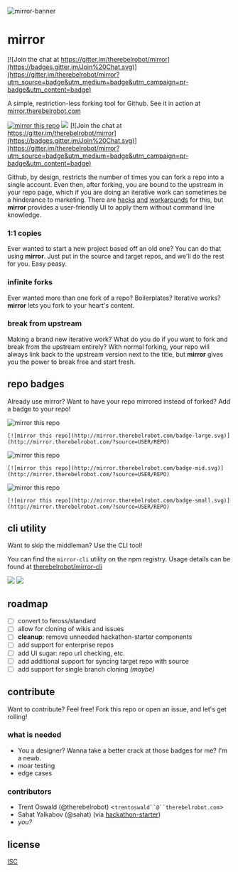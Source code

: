 ![mirror-banner](/mirror-banner.png)

# mirror

[![Join the chat at https://gitter.im/therebelrobot/mirror](https://badges.gitter.im/Join%20Chat.svg)](https://gitter.im/therebelrobot/mirror?utm_source=badge&utm_medium=badge&utm_campaign=pr-badge&utm_content=badge)

A simple, restriction-less forking tool for Github. See it in action at [mirror.therebelrobot.com](http://mirror.therebelrobot.com/)

[![mirror this repo](http://mirror.therebelrobot.com/badge-mid.svg)](http://mirror.therebelrobot.com/?source=therebelrobot/mirror)
[![](https://ga-beacon.appspot.com/UA-59630297-4/mirror/README?flat)](https://github.com/igrigorik/ga-beacon)
[![Join the chat at https://gitter.im/therebelrobot/mirror](https://badges.gitter.im/Join%20Chat.svg)](https://gitter.im/therebelrobot/mirror?utm_source=badge&utm_medium=badge&utm_campaign=pr-badge&utm_content=badge)


Github, by design, restricts the number of times you can fork a repo into a single account. Even then, after forking, you are bound to the upstream in your repo page, which if you are doing an iterative work can sometimes be a hinderance to marketing. There are [hacks](https://adrianshort.org/create-multiple-forks-of-a-github-repo/)  [and](http://therebelrobot.com/tech/2015/10/16/a-simple-method-to-fork-repos-more-than-once.html) [workarounds](https://help.github.com/articles/duplicating-a-repository/) for this, but **mirror** provides a user-friendly UI to apply them without command line knowledge.

### 1:1 copies

Ever wanted to start a new project based off an old one? You can do that using **mirror**. Just put in the source and target repos, and we'll do the rest for you. Easy peasy.

### infinite forks

Ever wanted more than one fork of a repo? Boilerplates? Iterative works? **mirror** lets you fork to your heart's content.

### break from upstream

Making a brand new iterative work? What do you do if you want to fork and break from the upstream entirely? With normal forking, your repo will always link back to the upstream version next to the title, but **mirror** gives you the power to break free and start fresh.

## repo badges

Already use mirror? Want to have your repo mirrored instead of forked? Add a badge to your repo!

![mirror this repo](http://mirror.therebelrobot.com/badge-large.svg)

`[![mirror this repo](http://mirror.therebelrobot.com/badge-large.svg)](http://mirror.therebelrobot.com/?source=USER/REPO)`

![mirror this repo](http://mirror.therebelrobot.com/badge-mid.svg)

`[![mirror this repo](http://mirror.therebelrobot.com/badge-mid.svg)](http://mirror.therebelrobot.com/?source=USER/REPO)`

![mirror this repo](http://mirror.therebelrobot.com/badge-small.svg)

`[![mirror this repo](http://mirror.therebelrobot.com/badge-small.svg)](http://mirror.therebelrobot.com/?source=USER/REPO)`

## cli utility

Want to skip the middleman? Use the CLI tool!

You can find the `mirror-cli` utility on the npm registry. Usage details can be found at [therebelrobot/mirror-cli](https://github.com/therebelrobot/mirror-cli)

[![](https://nodei.co/npm/mirror-cli.png?downloads=true)](https://github.com/therebelrobot/mirror-cli)
[![](https://nodei.co/npm-dl/mirror-cli.png?months=3&height=2)](https://github.com/therebelrobot/mirror-cli)

## roadmap

- [ ] convert to feross/standard
- [ ] allow for cloning of wikis and issues
- [ ] **cleanup**: remove unneeded hackathon-starter components
- [ ] add support for enterprise repos
- [ ] add UI sugar: repo url checking, etc.
- [ ] add additional support for syncing target repo with source
- [ ] add support for single branch cloning *(maybe)*

## contribute

Want to contribute? Feel free! Fork this repo or open an issue, and let's get rolling!

### what is needed

- You a designer? Wanna take a better crack at those badges for me? I'm a newb.
- moar testing
- edge cases

### contributors

- Trent Oswald (@therebelrobot) <`trentoswald``@``therebelrobot.com`>
- Sahat Yalkabov (@sahat) (via [hackathon-starter](https://github.com/sahat/hackathon-starter))
- *you?*

## license

[ISC](https://tldrlegal.com/license/-isc-license)
